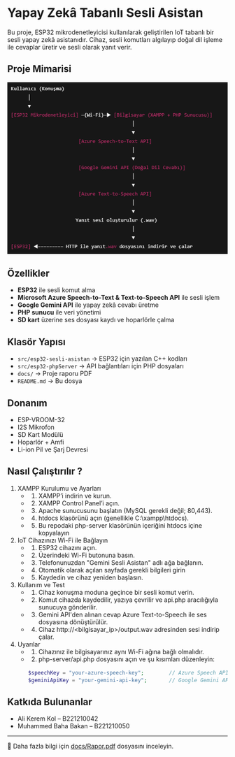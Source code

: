 # Yapay Zekâ Tabanlı Sesli Asistan

Bu proje, ESP32 mikrodenetleyicisi kullanılarak geliştirilen IoT tabanlı bir sesli yapay zekâ asistanıdır. Cihaz, sesli komutları algılayıp doğal dil işleme ile cevaplar üretir ve sesli olarak yanıt verir.

## Proje Mimarisi
![Proje Mimarisi](./images/Mimari.png)


## Özellikler

- **ESP32** ile sesli komut alma
- **Microsoft Azure Speech-to-Text & Text-to-Speech API** ile sesli işlem
- **Google Gemini API** ile yapay zekâ cevabı üretme
- **PHP sunucu** ile veri yönetimi
- **SD kart** üzerine ses dosyası kaydı ve hoparlörle çalma

## Klasör Yapısı

- `src/esp32-sesli-asistan` → ESP32 için yazılan C++ kodları
- `src/esp32-phpServer` → API bağlantıları için PHP dosyaları
- `docs/` → Proje raporu PDF
- `README.md` → Bu dosya

## Donanım

- ESP-VROOM-32
- I2S Mikrofon
- SD Kart Modülü
- Hoparlör + Amfi
- Li-ion Pil ve Şarj Devresi

## Nasıl Çalıştırılır ?
1. XAMPP Kurulumu ve Ayarları
   - 1. XAMPP’i indirin ve kurun.
   - 2. XAMPP Control Panel’i açın.
   - 3. Apache sunucusunu başlatın (MySQL gerekli değil; 80,443).
   - 4. htdocs klasörünü açın (genellikle C:\xampp\htdocs).
   - 5. Bu repodaki php-server klasörünün içeriğini htdocs içine kopyalayın
2. IoT Cihazınızı Wi-Fi ile Bağlayın
   - 1. ESP32 cihazını açın.
   - 2. Üzerindeki Wi-Fi butonuna basın.
   - 3. Telefonunuzdan "Gemini Sesli Asistan" adlı ağa bağlanın.
   - 4. Otomatik olarak açılan sayfada gerekli bilgileri girin
   - 5. Kaydedin ve cihaz yeniden başlasın.
3. Kullanım ve Test
   - 1. Cihaz konuşma moduna geçince bir sesli komut verin.
   - 2. Komut cihazda kaydedilir, yazıya çevrilir ve api.php aracılığıyla sunucuya gönderilir.
   - 3. Gemini API'den alınan cevap Azure Text-to-Speech ile ses dosyasına dönüştürülür.
   - 4. Cihaz http://<bilgisayar_ip>/output.wav adresinden sesi indirip çalar.
4. Uyarılar
   - 1. Cihazınız ile bilgisayarınız aynı Wi-Fi ağına bağlı olmalıdır.
   - 2. php-server/api.php dosyasını açın ve şu kısımları düzenleyin:
      ```php
      $speechKey = "your-azure-speech-key";        // Azure Speech API key
      $geminiApiKey = "your-gemini-api-key";       // Google Gemini API key

## Katkıda Bulunanlar

- Ali Kerem Kol – B221210042  
- Muhammed Baha Bakan – B221210050

---

📄 Daha fazla bilgi için [docs/Rapor.pdf](docs/Rapor.pdf) dosyasını inceleyin.
